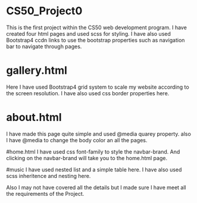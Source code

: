 # CS50_Project0
This is the first project within the CS50 web development program. 
I have created four html pages and used scss for styling.
I have also used Bootstrap4 ccdn links to use the bootstrap properties
such as navigation bar to navigate through pages.

# gallery.html
Here I have used Bootstrap4 grid system to 
scale my website according to the screen 
resolution.
I have also used css border properties here.

# about.html
I have made this page quite simple and used @media 
quarey property.
also I have @media to change the body color an all the pages.

#home.html
I have used css font-family to style the navbar-brand.
And clicking on the navbar-brand will take you to the 
home.html page.

#music
I have used nested list and a simple table here.
I have also used scss inheritence and nesting here.

Also I may not have covered all the details but 
I made sure I have meet all the requirements of the Project. 